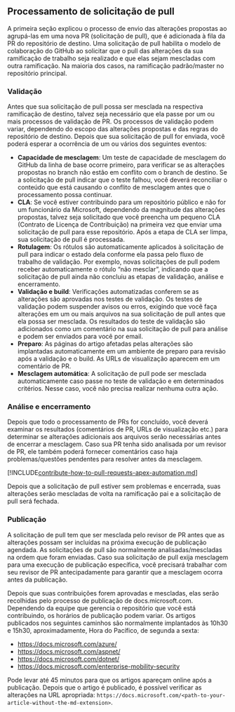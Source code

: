 ## <a name="pull-request-processing"></a>Processamento de solicitação de pull

A primeira seção explicou o processo de envio das alterações propostas ao agrupá-las em uma nova PR (solicitação de pull), que é adicionada à fila da PR do repositório de destino. Uma solicitação de pull habilita o modelo de colaboração do GitHub ao solicitar que o pull das alterações da sua ramificação de trabalho seja realizado e que elas sejam mescladas com outra ramificação. Na maioria dos casos, na ramificação padrão/master no repositório principal.

### <a name="validation"></a>Validação

Antes que sua solicitação de pull possa ser mesclada na respectiva ramificação de destino, talvez seja necessário que ela passe por um ou mais processos de validação de PR. Os processos de validação podem variar, dependendo do escopo das alterações propostas e das regras do repositório de destino. Depois que sua solicitação de pull for enviada, você poderá esperar a ocorrência de um ou vários dos seguintes eventos:

- **Capacidade de mesclagem**: Um teste de capacidade de mesclagem do GitHub da linha de base ocorre primeiro, para verificar se as alterações propostas no branch não estão em conflito com o branch de destino. Se a solicitação de pull indicar que o teste falhou, você deverá reconciliar o conteúdo que está causando o conflito de mesclagem antes que o processamento possa continuar.
- **CLA**: Se você estiver contribuindo para um repositório público e não for um funcionário da Microsoft, dependendo da magnitude das alterações propostas, talvez seja solicitado que você preencha um pequeno CLA (Contrato de Licença de Contribuição) na primeira vez que enviar uma solicitação de pull para esse repositório. Após a etapa de CLA ser limpa, sua solicitação de pull é processada.
- **Rotulagem**: Os rótulos são automaticamente aplicados à solicitação de pull para indicar o estado dela conforme ela passa pelo fluxo de trabalho de validação. Por exemplo, novas solicitações de pull podem receber automaticamente o rótulo “não mesclar”, indicando que a solicitação de pull ainda não concluiu as etapas de validação, análise e encerramento.
- **Validação e build**: Verificações automatizadas conferem se as alterações são aprovadas nos testes de validação. Os testes de validação podem suspender avisos ou erros, exigindo que você faça alterações em um ou mais arquivos na sua solicitação de pull antes que ela possa ser mesclada. Os resultados do teste de validação são adicionados como um comentário na sua solicitação de pull para análise e podem ser enviados para você por email.
- **Preparo**: As páginas do artigo afetadas pelas alterações são implantadas automaticamente em um ambiente de preparo para revisão após a validação e o build. As URLs de visualização aparecem em um comentário de PR.
- **Mesclagem automática**: A solicitação de pull pode ser mesclada automaticamente caso passe no teste de validação e em determinados critérios. Nesse caso, você não precisa realizar nenhuma outra ação.

### <a name="review-and-sign-off"></a>Análise e encerramento

Depois que todo o processamento de PRs for concluído, você deverá examinar os resultados (comentários de PR, URLs de visualização etc.) para determinar se alterações adicionais aos arquivos serão necessárias antes de encerrar a mesclagem. Caso sua PR tenha sido analisada por um revisor de PR, ele também poderá fornecer comentários caso haja problemas/questões pendentes para resolver antes da mesclagem.

[!INCLUDE[contribute-how-to-pull-requests-apex-automation.md](contribute-how-to-pull-requests-apex-automation.md)]

Depois que a solicitação de pull estiver sem problemas e encerrada, suas alterações serão mescladas de volta na ramificação pai e a solicitação de pull será fechada.

### <a name="publishing"></a>Publicação

A solicitação de pull tem que ser mesclada pelo revisor de PR antes que as alterações possam ser incluídas na próxima execução de publicação agendada. As solicitações de pull são normalmente analisadas/mescladas na ordem que foram enviadas. Caso sua solicitação de pull exija mesclagem para uma execução de publicação específica, você precisará trabalhar com seu revisor de PR antecipadamente para garantir que a mesclagem ocorra antes da publicação.

Depois que suas contribuições forem aprovadas e mescladas, elas serão recolhidas pelo processo de publicação de docs.microsoft.com. Dependendo da equipe que gerencia o repositório que você está contribuindo, os horários de publicação podem variar. Os artigos publicados nos seguintes caminhos são normalmente implantados às 10h30 e 15h30, aproximadamente, Hora do Pacífico, de segunda a sexta:

- https://docs.microsoft.com/azure/
- https://docs.microsoft.com/aspnet/
- https://docs.microsoft.com/dotnet/
- https://docs.microsoft.com/enterprise-mobility-security

Pode levar até 45 minutos para que os artigos apareçam online após a publicação. Depois que o artigo é publicado, é possível verificar as alterações na URL apropriada: `https://docs.microsoft.com/<path-to-your-article-without-the-md-extension>`.
